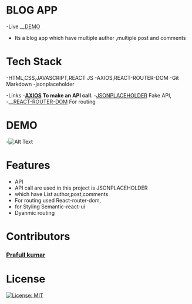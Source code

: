 # BLOG APP
 -Live  __[DEMO](https://relaxed-bell-a5e1de.netlify.app/)
 - Its a blog app which have multiple auther ,multiple post and comments
# Tech Stack
-HTML,CSS,JAVASCRIPT,REACT JS
-AXIOS,REACT-ROUTER-DOM
-Git Markdown
-jsonplaceholder
 
-Links 
-__[AXIOS](https://www.npmjs.com/package/axios) To make an API call.
-__[JSONPLACEHOLDER](https://jsonplaceholder.typicode.com/) Fake API,   
-__[REACT-ROUTER-DOM](https://www.npmjs.com/package/react-router-dom) For routing 

# DEMO
-![Alt Text](https://media.giphy.com/media/TvczAe2KJGHNw5y0DA/giphy.gif?cid=790b7611c941ca34bf92e2bd4aa722816312ad5bf9fa76ef&rid=giphy.gif&ct=g)

# Features
  - API 
  - API call are used in this project is JSONPLACEHOLDER 
  - which have List author,post,comments
  - For routing used React-router-dom,
  - for Styling Semantic-react-ui
  - Dyanmic routing 
# Contributors
### [Prafull kumar](https://github.com/Prafullkuma)

# License

[![License: MIT](https://img.shields.io/badge/License-MIT-yellow.svg)](https://opensource.org/licenses/MIT)
